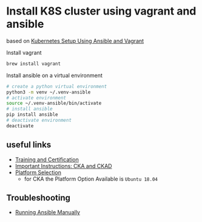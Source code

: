 # Install K8S cluster using vagrant and ansible

based on [Kubernetes Setup Using Ansible and Vagrant](https://kubernetes.io/blog/2019/03/15/kubernetes-setup-using-ansible-and-vagrant/)

Install vagrant

```bash
brew install vagrant
```

Install ansible on a virtual environment

```bash
# create a python virtual environment
python3 -m venv ~/.venv-ansible
# activate environment
source ~/.venv-ansible/bin/activate
# install ansible
pip install ansible
# deactivate environment
deactivate
```

## useful links

- [Training and Certification](https://docs.linuxfoundation.org/tc-docs/)
- [Important Instructions: CKA and CKAD](https://docs.linuxfoundation.org/tc-docs/certification/tips-cka-and-ckad)
- [Platform Selection](https://docs.linuxfoundation.org/tc-docs/certification/lf-candidate-handbook/exam-preparation-checklist#platform-selection-1)
  - for CKA the Platform Option Available is `Ubuntu 18.04`

## Troubleshooting

- [Running Ansible Manually](https://docs.ansible.com/ansible/2.4/guide_vagrant.html#running-ansible-manually)
